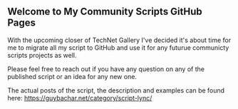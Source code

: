 ## Welcome to My Community Scripts GitHub Pages

With the upcoming closer of TechNet Gallery I've decided it's about time for me to migrate all my script to GitHub and use it for any futurue communicty scripts projects as well.

Please feel free to reach out if you have any question on any of the published script or an idea for any new one.

The actual posts of the script, the description and examples can be found here: https://guybachar.net/category/script-lync/
